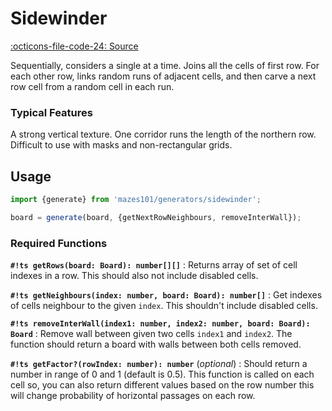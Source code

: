 # Sidewinder

[:octicons-file-code-24: Source](https://github.com/nmanumr/mazes101/blob/master/src/generators/sidewinder.ts)

Sequentially, considers a single at a time. Joins all the cells of first row.
For each other row, links random runs of adjacent cells, and then carve a next row cell from a random cell in each run.

### Typical Features

A strong vertical texture. One corridor runs the length of the northern row.
Difficult to use with masks and non-rectangular grids.

## Usage


```js
import {generate} from 'mazes101/generators/sidewinder';

board = generate(board, {getNextRowNeighbours, removeInterWall});
```

### Required Functions

**`#!ts getRows(board: Board): number[][]`**
:   Returns array of set of cell indexes in a row. This should also not include disabled cells.

**`#!ts getNeighbours(index: number, board: Board): number[]`**
:   Get indexes of cells neighbour to the given `index`. This shouldn't include disabled cells. 

**`#!ts removeInterWall(index1: number, index2: number, board: Board): Board`**
:   Remove wall between given two cells `index1` and `index2`.
  The function should return a board with walls between both cells removed.

**`#!ts getFactor?(rowIndex: number): number`** (_optional_)
:   Should return a number in range of 0 and 1 (default is 0.5). This function is called on each cell so, you can also
    return different values based on the row number this will change probability of horizontal passages on each row.
